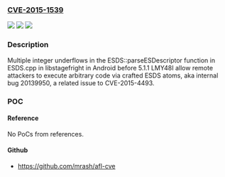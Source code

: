 ### [CVE-2015-1539](https://cve.mitre.org/cgi-bin/cvename.cgi?name=CVE-2015-1539)
![](https://img.shields.io/static/v1?label=Product&message=n%2Fa&color=blue)
![](https://img.shields.io/static/v1?label=Version&message=n%2Fa&color=blue)
![](https://img.shields.io/static/v1?label=Vulnerability&message=n%2Fa&color=brighgreen)

### Description

Multiple integer underflows in the ESDS::parseESDescriptor function in ESDS.cpp in libstagefright in Android before 5.1.1 LMY48I allow remote attackers to execute arbitrary code via crafted ESDS atoms, aka internal bug 20139950, a related issue to CVE-2015-4493.

### POC

#### Reference
No PoCs from references.

#### Github
- https://github.com/mrash/afl-cve

